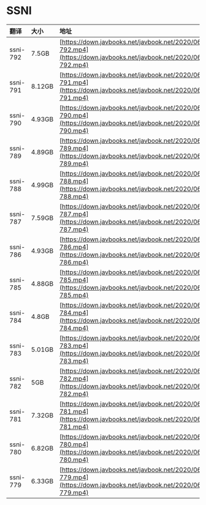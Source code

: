 # SSNI



| 翻译 | 大小 | 地址 |
| :--- | :--- | :--- |
| ssni-792 | 7.5GB | [https://down.javbooks.net/javbook.net/2020/06/20/ssni-792.mp4](https://down.javbooks.net/javbook.net/2020/06/20/ssni-792.mp4) |
| ssni-791 | 8.12GB | [https://down.javbooks.net/javbook.net/2020/06/20/ssni-791.mp4](https://down.javbooks.net/javbook.net/2020/06/20/ssni-791.mp4) |
| ssni-790 | 4.93GB | [https://down.javbooks.net/javbook.net/2020/06/20/ssni-790.mp4](https://down.javbooks.net/javbook.net/2020/06/20/ssni-790.mp4) |
| ssni-789 | 4.89GB | [https://down.javbooks.net/javbook.net/2020/06/20/ssni-789.mp4](https://down.javbooks.net/javbook.net/2020/06/20/ssni-789.mp4) |
| ssni-788 | 4.99GB | [https://down.javbooks.net/javbook.net/2020/06/20/ssni-788.mp4](https://down.javbooks.net/javbook.net/2020/06/20/ssni-788.mp4) |
| ssni-787 | 7.59GB | [https://down.javbooks.net/javbook.net/2020/06/20/ssni-787.mp4](https://down.javbooks.net/javbook.net/2020/06/20/ssni-787.mp4) |
| ssni-786 | 4.93GB | [https://down.javbooks.net/javbook.net/2020/06/20/ssni-786.mp4](https://down.javbooks.net/javbook.net/2020/06/20/ssni-786.mp4) |
| ssni-785 | 4.88GB | [https://down.javbooks.net/javbook.net/2020/06/20/ssni-785.mp4](https://down.javbooks.net/javbook.net/2020/06/20/ssni-785.mp4) |
| ssni-784 | 4.8GB | [https://down.javbooks.net/javbook.net/2020/06/20/ssni-784.mp4](https://down.javbooks.net/javbook.net/2020/06/20/ssni-784.mp4) |
| ssni-783 | 5.01GB | [https://down.javbooks.net/javbook.net/2020/06/20/ssni-783.mp4](https://down.javbooks.net/javbook.net/2020/06/20/ssni-783.mp4) |
| ssni-782 | 5GB | [https://down.javbooks.net/javbook.net/2020/06/20/ssni-782.mp4](https://down.javbooks.net/javbook.net/2020/06/20/ssni-782.mp4) |
| ssni-781 | 7.32GB | [https://down.javbooks.net/javbook.net/2020/06/20/ssni-781.mp4](https://down.javbooks.net/javbook.net/2020/06/20/ssni-781.mp4) |
| ssni-780 | 6.82GB | [https://down.javbooks.net/javbook.net/2020/06/20/ssni-780.mp4](https://down.javbooks.net/javbook.net/2020/06/20/ssni-780.mp4) |
| ssni-779 | 6.33GB | [https://down.javbooks.net/javbook.net/2020/06/20/ssni-779.mp4](https://down.javbooks.net/javbook.net/2020/06/20/ssni-779.mp4) |



